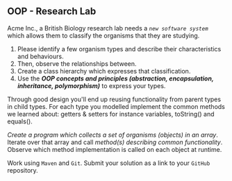 ## OOP - Research Lab
Acme Inc., a British Biology research lab needs a _`new software system`_ which allows them to classify the organisms that they are studying.
 
1.  Please identify a few organism types and describe their characteristics and behaviours. 
2. Then, observe the relationships between. 
3. Create a class hierarchy which expresses that classification. 
4. Use the __*OOP concepts and principles (abstraction, encapsulation, inheritance, polymorphism)*__ to express your types.

Through good design you'll end up reusing functionality from parent types in child types.
For each type you modelled implement the common methods we learned about: getters & setters for instance variables, toString() and equals().

_Create a program which collects a set of organisms (objects) in an array_. Iterate over that array and call *method(s) describing common functionality*. Observe which method implementation is called on each object at runtime.

Work using `Maven` and `Git`. Submit your solution as a link to your `GitHub` repository.